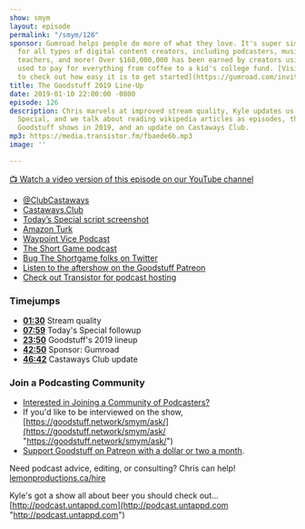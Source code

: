 ```yaml
---
show: smym
layout: episode
permalink: "/smym/126"
sponsor: Gumroad helps people do more of what they love. It's super simple e-commerce
  for all types of digital content creators, including podcasters, musicians, writers,
  teachers, and more! Over $168,000,000 has been earned by creators using the platform,
  used to pay for everything from coffee to a kid's college fund. [Visit Gumroad today
  to check out how easy it is to get started](https://gumroad.com/invite/showmeyourmic).
title: The Goodstuff 2019 Line-Up
date: 2019-01-10 22:00:00 -0800
episode: 126
description: Chris marvels at improved stream quality, Kyle updates us on Today's
  Special, and we talk about reading wikipedia articles as episodes, the state of
  Goodstuff shows in 2019, and an update on Castaways Club.
mp3: https://media.transistor.fm/fbaede6b.mp3
image: ''

---
```

[📺 Watch a video version of this episode on our YouTube channel](https://www.youtube.com/watch?v=zIUZkMciImc)

* [@ClubCastaways](https://twitter.com/clubcastaways)
* [Castaways.Club](https://castaways.club)
* [Today’s Special script screenshot](https://d.pr/i/beixeC)
* [Amazon Turk](https://www.mturk.com)
* [Waypoint Vice Podcast](https://waypoint.vice.com/en_us/topic/podcasts)
* [The Short Game podcast](https://www.theshortgame.net)
* [Bug The Shortgame folks on Twitter](https://twitter.com/_shortgame)
* [Listen to the aftershow on the Goodstuff Patreon](https://www.patreon.com/goodstuff)
* [Check out Transistor for podcast hosting](https://transistor.fm/?via=chris)

### Timejumps

* **[01:30](#t=01:30)** Stream quality
* **[07:59](#t=07:59)** Today's Special followup
* **[23:50](#t=23:50)** Goodstuff's 2019 lineup
* **[42:50](#t=42:50)** Sponsor: Gumroad
* **[46:42](#t=46:42)** Castaways Club update

### Join a Podcasting Community

* [Interested in Joining a Community of Podcasters?](https://mailchi.mp/ad73a5bdfab5/podcasting)
* If you'd like to be interviewed on the show, [https://goodstuff.network/smym/ask/](https://goodstuff.network/smym/ask/ "https://goodstuff.network/smym/ask/")
* [Support Goodstuff on Patreon with a dollar or two a month](https://www.patreon.com/goodstuff).

Need podcast advice, editing, or consulting? Chris can help! [lemonproductions.ca/hire](https://lemonproductions.ca/hire)

Kyle's got a show all about beer you should check out... [http://podcast.untappd.com](http://podcast.untappd.com "http://podcast.untappd.com")